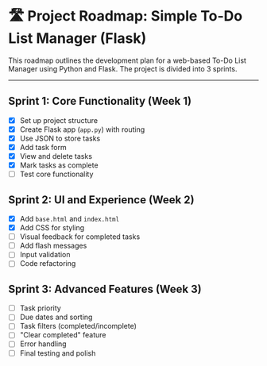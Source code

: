 # 🛣 Project Roadmap: Simple To-Do List Manager (Flask)

This roadmap outlines the development plan for a web-based To-Do List Manager using Python and Flask. The project is divided into 3 sprints.

---

##  Sprint 1: Core Functionality (Week 1)
- [x] Set up project structure
- [x] Create Flask app (`app.py`) with routing
- [x] Use JSON to store tasks
- [x] Add task form
- [x] View and delete tasks
- [x] Mark tasks as complete
- [ ] Test core functionality

##  Sprint 2: UI and Experience (Week 2)
- [x] Add `base.html` and `index.html`
- [x] Add CSS for styling
- [ ] Visual feedback for completed tasks
- [ ] Add flash messages
- [ ] Input validation
- [ ] Code refactoring

##  Sprint 3: Advanced Features (Week 3)
- [ ] Task priority
- [ ] Due dates and sorting
- [ ] Task filters (completed/incomplete)
- [ ] "Clear completed" feature
- [ ] Error handling
- [ ] Final testing and polish
